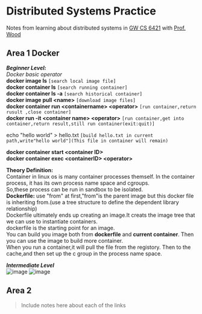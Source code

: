 # Distributed Systems Practice
Notes from learning about distributed systems in [GW CS 6421](https://gwdistsys18.github.io/) with [Prof. Wood](https://faculty.cs.gwu.edu/timwood/)

## Area 1 Docker  
***Beginner Level:***   
*Docker basic operator*  
__docker image ls__ `[search local image file]`  
__docker container ls__ `[search running container]`  
__docker container ls -a__ `[search historical container]`  
__docker image pull &lt;name&gt;__ `[download image files]`  
__docker container run &lt;containername&gt; &lt;operator&gt;__
`[run container,return rusult ,close container]`  
__docker run -it &lt;container name&gt; &lt;operator&gt;__
`[run container,get into container,return result,still run container(exit:quit)]`  

echo "hello world" &gt; hello.txt
`[build hello.txt in current path,write"hello world"](This file in container will remain)`

__docker container start &lt;container ID&gt;__  
__docker container exec &lt;containerID&gt; &lt;operator&gt;__

**Theory Definition:**  
Container in linux os is many container processes themself. 
In the container process, it has its own process name space and cgroups.  
So,these process can be run in sandbox to be isolated.  
**Dockerfile:** use "from" at first,"from"is the parent image but this docker file is inheriting from.(use a tree structure to define the dependent library relationship)  
Dockerfile ultimately ends up creating an image.It creats the image tree that we can use to instantiate containers.  
dockerfile is the starting point for an image.  
You can build you image both from **dockerfile** and **current container**.
Then you can use the image to build more container.  
When you run a container,it will pull the file from the registory.
Then to the cache,and then set up the c group in the process name space.  
  
***Intermediate Level***  
![image](https://github.com/XinShuYang/dist-sys-practice/blob/master/Image/Screen%20Shot%202018-10-01%20at%2010.32.24%20AM.png)
![image](https://github.com/XinShuYang/dist-sys-practice/blob/master/Image/Screen%20Shot%202018-10-01%20at%2011.01.13%20AM.png)
## Area 2
> Include notes here about each of the links
